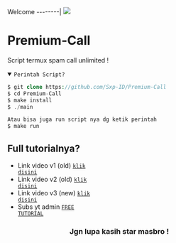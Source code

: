 Welcome
--------|
![](https://media.tenor.com/iVCiM9W7cvYAAAAd/welcome.gif)

# Premium-Call
Script termux spam call unlimited !

<details open><summary><code>Perintah Script?</code></summary>

```php
$ git clone https://github.com/Sxp-ID/Premium-Call
$ cd Premium-Call
$ make install
$ ./main

Atau bisa juga run script nya dg ketik perintah
$ make run
```
</details>

## Full tutorialnya?
- Link video v1 (old) <code><a href="https://youtu.be/zKcu8idYJgk?si=J7Lr6FJRb97xHiDb">klik disini</a></code>
- Link video v2 (old) <code><a href="https://youtu.be/wHTkBTSJ-dM?si=EABZoqjDhKYHSAR-">klik disini</a></code>
- Link video v3 (new) <code><a href="https://youtu.be/Q5T58DnM61Y?si=T5XnbcLSpwhx7KHZ">klik disini</a></code>
- Subs yt admin <code><a href="https://youtube.com/@FreeTutorialOfficial?si=9hamt4Px2gXzPY9x">FREE TUTORIAL</a></code>
<div align="center">

### Jgn lupa kasih star masbro !
</div>
